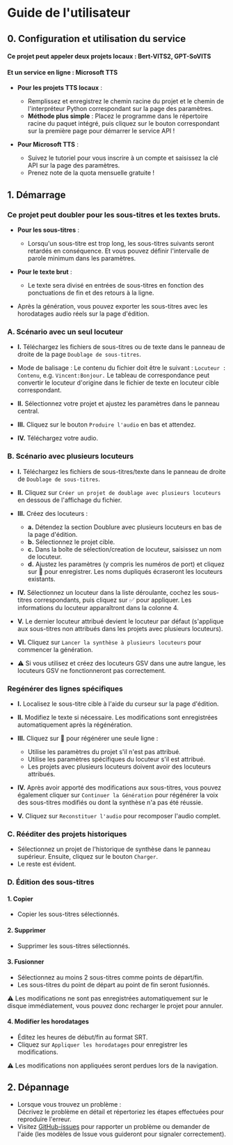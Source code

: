 # Guide de l'utilisateur

## 0. Configuration et utilisation du service
#### Ce projet peut appeler deux projets locaux : Bert-VITS2, GPT-SoVITS
#### Et un service en ligne : Microsoft TTS
* **Pour les projets TTS locaux** :

    * Remplissez et enregistrez le chemin racine du projet et le chemin de l'interpréteur Python correspondant sur la page des paramètres.
    * **Méthode plus simple** : Placez le programme dans le répertoire racine du paquet intégré, puis cliquez sur le bouton correspondant sur la première page pour démarrer le service API !

* **Pour Microsoft TTS** :

    * Suivez le tutoriel pour vous inscrire à un compte et saisissez la clé API sur la page des paramètres.
    * Prenez note de la quota mensuelle gratuite !

## 1. Démarrage
### Ce projet peut doubler pour les sous-titres et les textes bruts.
* **Pour les sous-titres** :

    * Lorsqu'un sous-titre est trop long, les sous-titres suivants seront retardés en conséquence. Et vous pouvez définir l'intervalle de parole minimum dans les paramètres.

* **Pour le texte brut** :

    * Le texte sera divisé en entrées de sous-titres en fonction des ponctuations de fin et des retours à la ligne.

* Après la génération, vous pouvez exporter les sous-titres avec les horodatages audio réels sur la page d'édition.

### A. Scénario avec un seul locuteur
* **I.** Téléchargez les fichiers de sous-titres ou de texte dans le panneau de droite de la page `Doublage de sous-titres`.
* Mode de balisage : Le contenu du fichier doit être le suivant : `Locuteur : Contenu`, e.g. `Vincent:Bonjour.` Le tableau de correspondance peut convertir le locuteur d'origine dans le fichier de texte en locuteur cible correspondant.  

* **II.** Sélectionnez votre projet et ajustez les paramètres dans le panneau central.

* **III.** Cliquez sur le bouton `Produire l'audio` en bas et attendez.

* **IV.** Téléchargez votre audio.

### B. Scénario avec plusieurs locuteurs
* **I.** Téléchargez les fichiers de sous-titres/texte dans le panneau de droite de `Doublage de sous-titres`.

* **II.** Cliquez sur `Créer un projet de doublage avec plusieurs locuteurs` en dessous de l'affichage du fichier.

* **III.** Créez des locuteurs :
    * **a.** Détendez la section Doublure avec plusieurs locuteurs en bas de la page d'édition.
    * **b.** Sélectionnez le projet cible.
    * **c.** Dans la boîte de sélection/creation de locuteur, saisissez un nom de locuteur.
    * **d.** Ajustez les paramètres (y compris les numéros de port) et cliquez sur 💾 pour enregistrer. Les noms dupliqués écraseront les locuteurs existants.

* **IV.** Sélectionnez un locuteur dans la liste déroulante, cochez les sous-titres correspondants, puis cliquez sur ✅ pour appliquer. Les informations du locuteur apparaîtront dans la colonne 4.

* **V.** Le dernier locuteur attribué devient le locuteur par défaut (s'applique aux sous-titres non attribués dans les projets avec plusieurs locuteurs).

* **VI.** Cliquez sur `Lancer la synthèse à plusieurs locuteurs` pour commencer la génération.
* ⚠️ Si vous utilisez et créez des locuteurs GSV dans une autre langue, les locuteurs GSV ne fonctionneront pas correctement.

### Regénérer des lignes spécifiques
* **I.** Localisez le sous-titre cible à l'aide du curseur sur la page d'édition.

* **II.** Modifiez le texte si nécessaire. Les modifications sont enregistrées automatiquement après la régénération.

* **III.** Cliquez sur 🔄 pour régénérer une seule ligne :

    * Utilise les paramètres du projet s'il n'est pas attribué.
    * Utilise les paramètres spécifiques du locuteur s'il est attribué.
    * Les projets avec plusieurs locuteurs doivent avoir des locuteurs attribués.

* **IV.** Après avoir apporté des modifications aux sous-titres, vous pouvez également cliquer sur `Continuer la Génération` pour régénérer la voix des sous-titres modifiés ou dont la synthèse n'a pas été réussie.

* **V.** Cliquez sur `Reconstituer l'audio` pour recomposer l'audio complet.

### C. Rééditer des projets historiques
* Sélectionnez un projet de l'historique de synthèse dans le panneau supérieur. Ensuite, cliquez sur le bouton `Charger`.
* Le reste est évident.

### D. Édition des sous-titres
#### 1. Copier
* Copier les sous-titres sélectionnés.

#### 2. Supprimer
* Supprimer les sous-titres sélectionnés.

#### 3. Fusionner
* Sélectionnez au moins 2 sous-titres comme points de départ/fin.
* Les sous-titres du point de départ au point de fin seront fusionnés.

⚠️ Les modifications ne sont pas enregistrées automatiquement sur le disque immédiatement, vous pouvez donc recharger le projet pour annuler.

#### 4. Modifier les horodatages
* Éditez les heures de début/fin au format SRT.
* Cliquez sur `Appliquer les horodatages` pour enregistrer les modifications.

⚠️ Les modifications non appliquées seront perdues lors de la navigation.

## 2. Dépannage
* Lorsque vous trouvez un problème :  
Décrivez le problème en détail et répertoriez les étapes effectuées pour reproduire l'erreur.
* Visitez [GitHub-issues](https://github.com/YYuX-1145/Srt-AI-Voice-Assistant/issues) pour rapporter un problème ou demander de l'aide (les modèles de Issue vous guideront pour signaler correctement). 